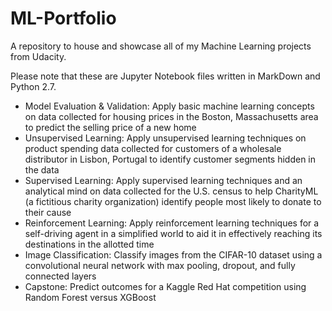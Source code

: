 
# ML-Portfolio
A repository to house and showcase all of my Machine Learning projects from Udacity.

Please note that these are Jupyter Notebook files written in MarkDown and Python 2.7.

- Model Evaluation & Validation: Apply basic machine learning concepts on data collected for housing prices in the Boston, Massachusetts area to predict the selling price of a new home
- Unsupervised Learning: Apply unsupervised learning techniques on product spending data collected for customers of a wholesale distributor in Lisbon, Portugal to identify customer segments hidden in the data
- Supervised Learning: Apply supervised learning techniques and an analytical mind on data collected for the U.S. census to help CharityML (a fictitious charity organization) identify people most likely to donate to their cause
- Reinforcement Learning: Apply reinforcement learning techniques for a self-driving agent in a simplified world to aid it in effectively reaching its destinations in the allotted time
- Image Classification: Classify images from the CIFAR-10 dataset using a convolutional neural network with max pooling, dropout, and fully connected layers
- Capstone: Predict outcomes for a Kaggle Red Hat competition using Random Forest versus XGBoost
